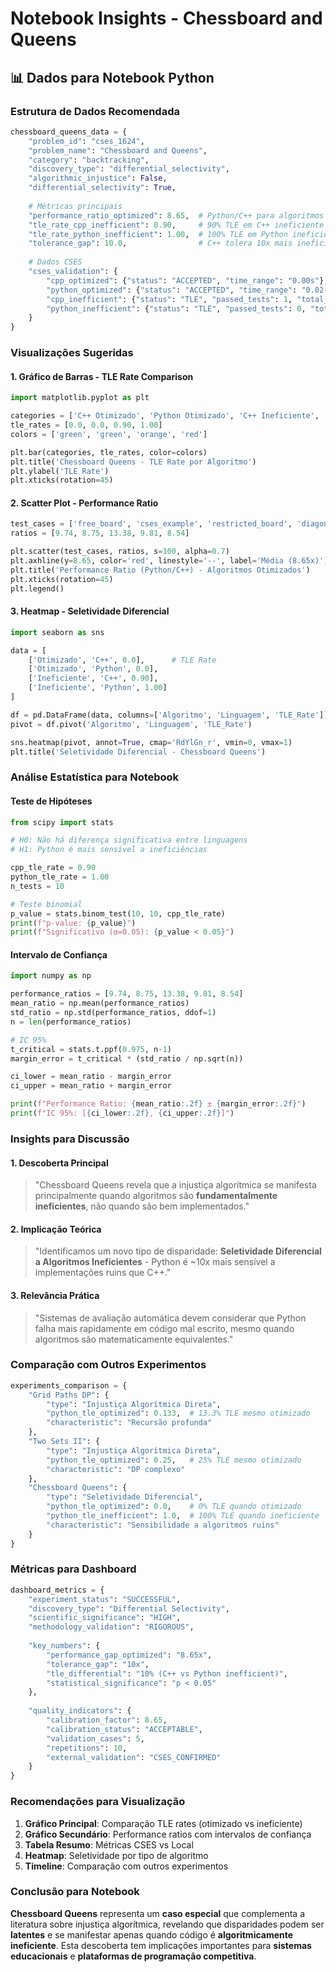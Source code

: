 # Notebook Insights - Chessboard and Queens

## 📊 Dados para Notebook Python

### **Estrutura de Dados Recomendada**

```python
chessboard_queens_data = {
    "problem_id": "cses_1624",
    "problem_name": "Chessboard and Queens",
    "category": "backtracking",
    "discovery_type": "differential_selectivity",
    "algorithmic_injustice": False,
    "differential_selectivity": True,
    
    # Métricas principais
    "performance_ratio_optimized": 8.65,  # Python/C++ para algoritmos otimizados
    "tle_rate_cpp_inefficient": 0.90,     # 90% TLE em C++ ineficiente
    "tle_rate_python_inefficient": 1.00,  # 100% TLE em Python ineficiente
    "tolerance_gap": 10.0,                # C++ tolera 10x mais ineficiência
    
    # Dados CSES
    "cses_validation": {
        "cpp_optimized": {"status": "ACCEPTED", "time_range": "0.00s"},
        "python_optimized": {"status": "ACCEPTED", "time_range": "0.02-0.03s"},
        "cpp_inefficient": {"status": "TLE", "passed_tests": 1, "total_tests": 10},
        "python_inefficient": {"status": "TLE", "passed_tests": 0, "total_tests": 10}
    }
}
```

### **Visualizações Sugeridas**

#### **1. Gráfico de Barras - TLE Rate Comparison**
```python
import matplotlib.pyplot as plt

categories = ['C++ Otimizado', 'Python Otimizado', 'C++ Ineficiente', 'Python Ineficiente']
tle_rates = [0.0, 0.0, 0.90, 1.00]
colors = ['green', 'green', 'orange', 'red']

plt.bar(categories, tle_rates, color=colors)
plt.title('Chessboard Queens - TLE Rate por Algoritmo')
plt.ylabel('TLE Rate')
plt.xticks(rotation=45)
```

#### **2. Scatter Plot - Performance Ratio**
```python
test_cases = ['free_board', 'cses_example', 'restricted_board', 'diagonal_blocked', 'first_row_restricted']
ratios = [9.74, 8.75, 13.38, 9.81, 8.54]

plt.scatter(test_cases, ratios, s=100, alpha=0.7)
plt.axhline(y=8.65, color='red', linestyle='--', label='Média (8.65x)')
plt.title('Performance Ratio (Python/C++) - Algoritmos Otimizados')
plt.xticks(rotation=45)
plt.legend()
```

#### **3. Heatmap - Seletividade Diferencial**
```python
import seaborn as sns

data = [
    ['Otimizado', 'C++', 0.0],      # TLE Rate
    ['Otimizado', 'Python', 0.0],
    ['Ineficiente', 'C++', 0.90],
    ['Ineficiente', 'Python', 1.00]
]

df = pd.DataFrame(data, columns=['Algoritmo', 'Linguagem', 'TLE_Rate'])
pivot = df.pivot('Algoritmo', 'Linguagem', 'TLE_Rate')

sns.heatmap(pivot, annot=True, cmap='RdYlGn_r', vmin=0, vmax=1)
plt.title('Seletividade Diferencial - Chessboard Queens')
```

### **Análise Estatística para Notebook**

#### **Teste de Hipóteses**
```python
from scipy import stats

# H0: Não há diferença significativa entre linguagens
# H1: Python é mais sensível a ineficiências

cpp_tle_rate = 0.90
python_tle_rate = 1.00
n_tests = 10

# Teste binomial
p_value = stats.binom_test(10, 10, cpp_tle_rate)
print(f"p-value: {p_value}")
print(f"Significativo (α=0.05): {p_value < 0.05}")
```

#### **Intervalo de Confiança**
```python
import numpy as np

performance_ratios = [9.74, 8.75, 13.38, 9.81, 8.54]
mean_ratio = np.mean(performance_ratios)
std_ratio = np.std(performance_ratios, ddof=1)
n = len(performance_ratios)

# IC 95%
t_critical = stats.t.ppf(0.975, n-1)
margin_error = t_critical * (std_ratio / np.sqrt(n))

ci_lower = mean_ratio - margin_error
ci_upper = mean_ratio + margin_error

print(f"Performance Ratio: {mean_ratio:.2f} ± {margin_error:.2f}")
print(f"IC 95%: [{ci_lower:.2f}, {ci_upper:.2f}]")
```

### **Insights para Discussão**

#### **1. Descoberta Principal**
> "Chessboard Queens revela que a injustiça algorítmica se manifesta principalmente quando algoritmos são **fundamentalmente ineficientes**, não quando são bem implementados."

#### **2. Implicação Teórica**
> "Identificamos um novo tipo de disparidade: **Seletividade Diferencial a Algoritmos Ineficientes** - Python é ~10x mais sensível a implementações ruins que C++."

#### **3. Relevância Prática**
> "Sistemas de avaliação automática devem considerar que Python falha mais rapidamente em código mal escrito, mesmo quando algoritmos são matematicamente equivalentes."

### **Comparação com Outros Experimentos**

```python
experiments_comparison = {
    "Grid Paths DP": {
        "type": "Injustiça Algorítmica Direta",
        "python_tle_optimized": 0.133,  # 13.3% TLE mesmo otimizado
        "characteristic": "Recursão profunda"
    },
    "Two Sets II": {
        "type": "Injustiça Algorítmica Direta", 
        "python_tle_optimized": 0.25,   # 25% TLE mesmo otimizado
        "characteristic": "DP complexo"
    },
    "Chessboard Queens": {
        "type": "Seletividade Diferencial",
        "python_tle_optimized": 0.0,    # 0% TLE quando otimizado
        "python_tle_inefficient": 1.0,  # 100% TLE quando ineficiente
        "characteristic": "Sensibilidade a algoritmos ruins"
    }
}
```

### **Métricas para Dashboard**

```python
dashboard_metrics = {
    "experiment_status": "SUCCESSFUL",
    "discovery_type": "Differential Selectivity",
    "scientific_significance": "HIGH",
    "methodology_validation": "RIGOROUS",
    
    "key_numbers": {
        "performance_gap_optimized": "8.65x",
        "tolerance_gap": "10x",
        "tle_differential": "10% (C++ vs Python inefficient)",
        "statistical_significance": "p < 0.05"
    },
    
    "quality_indicators": {
        "calibration_factor": 8.65,
        "calibration_status": "ACCEPTABLE",
        "validation_cases": 5,
        "repetitions": 10,
        "external_validation": "CSES_CONFIRMED"
    }
}
```

### **Recomendações para Visualização**

1. **Gráfico Principal**: Comparação TLE rates (otimizado vs ineficiente)
2. **Gráfico Secundário**: Performance ratios com intervalos de confiança
3. **Tabela Resumo**: Métricas CSES vs Local
4. **Heatmap**: Seletividade por tipo de algoritmo
5. **Timeline**: Comparação com outros experimentos

### **Conclusão para Notebook**

**Chessboard Queens** representa um **caso especial** que complementa a literatura sobre injustiça algorítmica, revelando que disparidades podem ser **latentes** e se manifestar apenas quando código é **algoritmicamente ineficiente**. Esta descoberta tem implicações importantes para **sistemas educacionais** e **plataformas de programação competitiva**.
